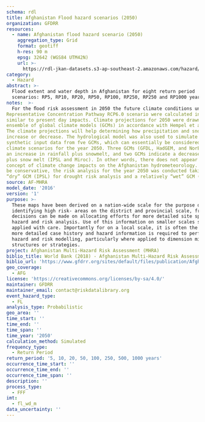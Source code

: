 ```yaml
---
schema: rdl
title: Afghanistan Flood hazard scenarios (2050)
organization: GFDRR
resources:
  - name: Afghanistan flood hazard scenario (2050)
    aggregation_type: Grid
    format: geotiff
    h-res: 90 m
    epsg: 32642 (WGS84 UTM42N)
    url: >-
      https://rdl-jkan-datasets.s3-ap-southeast-2.amazonaws.com/hazard/hzd-afg-fl-2050.zip
category:
  - Hazard
abstract: >-
  Flood extent and water depth in Afghanistan for eight return period
  scenarios: RP5, RP10, RP20, RP50, RP100, RP250, RP250 and RP1000 years.
notes:  >-
  For the ﬂood risk assessment in 2050 the future climate conditions under the
Representative Concentration Pathway RCP6.0 scenario were calculated in a way
similar to present day impacts. Climate projections for 2050 were drawn from an
ensemble of global climate models (GCMs) in accordance with Hempel et al. (2013).
The climate projections will help determining how precipitation and snowfall may
increase or decrease. The hydrological model was also used to simulate 40 years of
synthetic input data from fve GCMs, which can essentially be considered as five
climate scenarios for the year 2050. Three GCMs (GFDL, HadGEM, and NorESM) indicate
an increase in rainfall plus snowmelt, and two GCMs indicate a decrease in rainfall
plus snow melt (IPSL and Miroc). In other words, there does not appear to be a clear
concept of climate change impacts on the Afghanistan hydrometeorology. In order to
be conservative, the risk analysis for the year 2050 was conducted taking a relatively
“dry” GCM (IPSL) for drought risk analysis and a relatively “wet” GCM (NorESM) for ﬂood risk analysis.
source: AF-MHRA
model_date: '2016'
version: '1'
purpose: >-
  These maps have been derived on a nation-wide scale for the purpose of
  identifying high risk- areas on the district and provincial scale, from which
  decisions can be made on allocating efforts for more detailed site specific
  hazard and risk analysis. Use of this information on smaller scales should be
  applied with care. Importantly for on a local scale, it is often the case that
  more detailed case history and hazard information is required to perform such
  hazard and risk modelling, particularly where applied to dimension mitigation
  structures or strategies.
project: Afghanistan Multi-Hazard Risk Assessment (MHRA)
biblio_title: World Bank (2018) - Afghanistan Multi-Hazard Risk Assessment
biblio_url: 'https://www.gfdrr.org/sites/default/files/publication/Afghanistan_MHRA.pdf'
geo_coverage:
  - AFG
license: 'https://creativecommons.org/licenses/by-sa/4.0/'
maintainer: GFDRR
maintainer_email: contact@riskdatalibrary.org
event_hazard_type:
  - FL
analysis_type: Probabilistic
geo_area: ''
time_start: ''
time_end: ''
time_span: ''
time_year: '2050'
calculation_method: Simulated
frequency_type:
  - Return Period
return_period: '5, 10, 20, 50, 100, 250, 500, 1000 years'
occurrence_time_start: ''
occurrence_time_end: ''
occurrence_time_span: ''
description: ''
process_type:
  - FFF
imt:
  - fl_wd_m
data_uncertainty: ''
---
```

